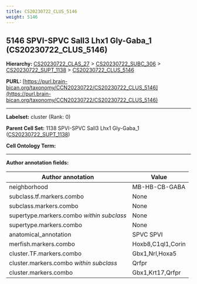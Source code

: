 ```yaml
---
title: CS20230722_CLUS_5146
weight: 5146
---
```

## 5146 SPVI-SPVC Sall3 Lhx1 Gly-Gaba_1 (CS20230722_CLUS_5146)
<b>Hierarchy: </b>
[CS20230722_CLAS_27](../CS20230722_CLAS_27) >
[CS20230722_SUBC_306](../CS20230722_SUBC_306) >
[CS20230722_SUPT_1138](../CS20230722_SUPT_1138) >
[CS20230722_CLUS_5146](../CS20230722_CLUS_5146)

**PURL:** [https://purl.brain-bican.org/taxonomy/CCN20230722/CS20230722_CLUS_5146](https://purl.brain-bican.org/taxonomy/CCN20230722/CS20230722_CLUS_5146)

---


**Labelset:** cluster (Rank: 0)

**Parent Cell Set:** 1138 SPVI-SPVC Sall3 Lhx1 Gly-Gaba_1 ([CS20230722_SUPT_1138](../CS20230722_SUPT_1138))



**Cell Ontology Term:** 

[MARKER GENES.]: #


---

[TRANSFERRED ANNOTATIONS.]: #


[AUTHOR ANNOTATION FIELDS.]: #


**Author annotation fields:**

| Author annotation | Value |
|-------------------|-------|
|neighborhood|MB-HB-CB-GABA|
|subclass.tf.markers.combo|None|
|subclass.markers.combo|None|
|supertype.markers.combo _within subclass_|None|
|supertype.markers.combo|None|
|anatomical_annotation|SPVC SPVI|
|merfish.markers.combo|Hoxb8,C1ql1,Corin|
|cluster.TF.markers.combo|Gbx1,Nrl,Hoxa5|
|cluster.markers.combo _within subclass_|Qrfpr|
|cluster.markers.combo|Gbx1,Krt17,Qrfpr|
